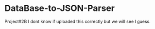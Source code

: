 # DataBase-to-JSON-Parser
Project#2B
I dont know if uploaded this correctly but we will see I guess. 
